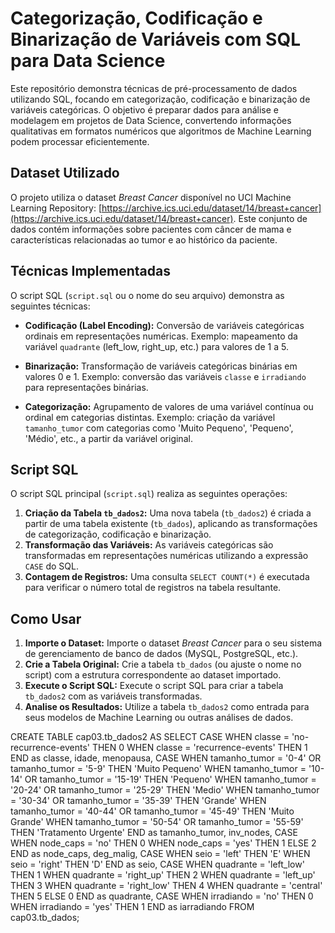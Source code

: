 # Categorização, Codificação e Binarização de Variáveis com SQL para Data Science

Este repositório demonstra técnicas de pré-processamento de dados utilizando SQL, focando em categorização, codificação e binarização de variáveis categóricas.  O objetivo é preparar dados para análise e modelagem em projetos de Data Science, convertendo informações qualitativas em formatos numéricos que algoritmos de Machine Learning podem processar eficientemente.

## Dataset Utilizado

O projeto utiliza o dataset *Breast Cancer* disponível no UCI Machine Learning Repository: [https://archive.ics.uci.edu/dataset/14/breast+cancer](https://archive.ics.uci.edu/dataset/14/breast+cancer).  Este conjunto de dados contém informações sobre pacientes com câncer de mama e características relacionadas ao tumor e ao histórico da paciente.

## Técnicas Implementadas

O script SQL (`script.sql` ou o nome do seu arquivo) demonstra as seguintes técnicas:

*   **Codificação (Label Encoding):** Conversão de variáveis categóricas ordinais em representações numéricas.  Exemplo: mapeamento da variável `quadrante` (left\_low, right\_up, etc.) para valores de 1 a 5.

*   **Binarização:** Transformação de variáveis categóricas binárias em valores 0 e 1. Exemplo: conversão das variáveis `classe` e `irradiando` para representações binárias.

*   **Categorização:** Agrupamento de valores de uma variável contínua ou ordinal em categorias distintas.  Exemplo: criação da variável `tamanho_tumor` com categorias como 'Muito Pequeno', 'Pequeno', 'Médio', etc., a partir da variável original.

## Script SQL

O script SQL principal (`script.sql`) realiza as seguintes operações:

1.  **Criação da Tabela `tb_dados2`:** Uma nova tabela (`tb_dados2`) é criada a partir de uma tabela existente (`tb_dados`), aplicando as transformações de categorização, codificação e binarização.
2.  **Transformação das Variáveis:** As variáveis categóricas são transformadas em representações numéricas utilizando a expressão `CASE` do SQL.
3.  **Contagem de Registros:** Uma consulta `SELECT COUNT(*)` é executada para verificar o número total de registros na tabela resultante.

## Como Usar

1.  **Importe o Dataset:** Importe o dataset *Breast Cancer* para o seu sistema de gerenciamento de banco de dados (MySQL, PostgreSQL, etc.).
2.  **Crie a Tabela Original:** Crie a tabela `tb_dados` (ou ajuste o nome no script) com a estrutura correspondente ao dataset importado.
3.  **Execute o Script SQL:** Execute o script SQL para criar a tabela `tb_dados2` com as variáveis transformadas.
4.  **Analise os Resultados:** Utilize a tabela `tb_dados2` como entrada para seus modelos de Machine Learning ou outras análises de dados.

CREATE TABLE cap03.tb_dados2
AS
SELECT 
	CASE
		WHEN classe = 'no-recurrence-events' THEN 0
        WHEN classe = 'recurrence-events' THEN 1
	END as classe,
    idade,
    menopausa,
    CASE
		WHEN tamanho_tumor = '0-4' OR tamanho_tumor = '5-9' THEN 'Muito Pequeno'
        WHEN tamanho_tumor = '10-14' OR tamanho_tumor = '15-19' THEN 'Pequeno'
        WHEN tamanho_tumor = '20-24' OR tamanho_tumor = '25-29' THEN 'Medio'
        WHEN tamanho_tumor = '30-34' OR tamanho_tumor = '35-39' THEN 'Grande'
        WHEN tamanho_tumor = '40-44' OR tamanho_tumor = '45-49' THEN 'Muito Grande'
        WHEN tamanho_tumor = '50-54' OR tamanho_tumor = '55-59' THEN 'Tratamento Urgente'
	END as tamanho_tumor,
    inv_nodes,
    CASE
		WHEN node_caps = 'no' THEN 0
        WHEN node_caps = 'yes' THEN 1
        ELSE 2
	END as node_caps,
    deg_malig,
    CASE 
		WHEN seio = 'left' THEN 'E'
        WHEN seio = 'right' THEN 'D'
	END as seio,
    CASE
		WHEN quadrante = 'left_low' THEN 1
        WHEN quadrante = 'right_up' THEN 2
        WHEN quadrante = 'left_up' THEN 3
        WHEN quadrante = 'right_low' THEN 4
        WHEN quadrante = 'central' THEN 5
        ELSE 0
	END as quadrante,
    CASE
		WHEN irradiando = 'no' THEN 0
        WHEN irradiando = 'yes' THEN 1
	END as iarradiando
FROM cap03.tb_dados;